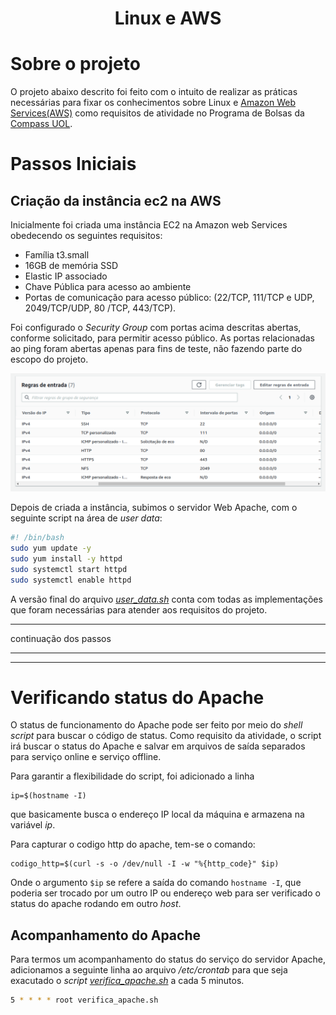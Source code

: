 <h1 align="Center">
Linux e AWS
</h1>

# Sobre o projeto

O projeto abaixo descrito foi feito com o intuito de realizar as práticas necessárias para fixar os conhecimentos sobre Linux e [Amazon Web Services(AWS)](https://aws.amazon.com/pt) como requisitos de atividade no Programa de Bolsas da [Compass UOL](https://compass.uol.en/home).

# Passos Iniciais
## Criação da instância ec2 na AWS
Inicialmente foi criada uma instância EC2 na Amazon web Services obedecendo os seguintes requisitos: 
- Família t3.small 
- 16GB de memória SSD
- Elastic IP associado
- Chave Pública para acesso ao ambiente
- Portas de comunicação para acesso
público: (22/TCP, 111/TCP e UDP, 2049/TCP/UDP, 80
/TCP, 443/TCP).

Foi configurado o _Security Group_ com portas acima descritas abertas, conforme solicitado, para permitir acesso público. As portas relacionadas ao ping foram abertas apenas para fins de teste, não fazendo parte do escopo do projeto.

![_Security Group ports_](/pictures/Captura%20de%20tela%20de%202023-01-24%2023-32-08.png)

Depois de criada a instância, subimos o servidor Web Apache, com o seguinte script na área de _user data_:

~~~bash
#! /bin/bash
sudo yum update -y
sudo yum install -y httpd
sudo systemctl start httpd
sudo systemctl enable httpd
~~~
A versão final do arquivo [_user_data.sh_](user_data.sh) conta com todas as implementações que foram necessárias para atender aos requisitos do projeto.




----

continuação dos passos

----

----
# Verificando status do Apache
O status de funcionamento do Apache pode ser feito por meio do _shell script_ para buscar o código de status. Como requisito da atividade, o script irá buscar o status do Apache e salvar em arquivos de saída separados para serviço online e serviço offline. 

Para garantir a flexibilidade do script, foi adicionado a linha 
~~~
ip=$(hostname -I)
~~~
que basicamente busca o endereço IP local da máquina e armazena na variável _ip_.

Para capturar o codigo http do apache, tem-se o comando:
~~~
codigo_http=$(curl -s -o /dev/null -I -w "%{http_code}" $ip)
~~~
Onde o argumento `$ip` se refere a saída do comando `hostname -I`, que poderia ser trocado por um outro IP ou endereço web para ser verificado o status do apache rodando em outro _host_.
## Acompanhamento do Apache

Para termos um acompanhamento do status do serviço do servidor Apache, adicionamos a seguinte linha ao arquivo _/etc/crontab_ para que seja exacutado o _script_ [_verifica_apache.sh_](/verifica_apache.sh) a cada 5 minutos.

~~~bash
5 * * * * root verifica_apache.sh
~~~
